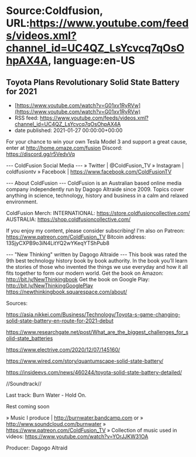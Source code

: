 # Source:Coldfusion, URL:https://www.youtube.com/feeds/videos.xml?channel_id=UC4QZ_LsYcvcq7qOsOhpAX4A, language:en-US

## Toyota Plans Revolutionary Solid State Battery for 2021
 - [https://www.youtube.com/watch?v=G01xv1RyRVw](https://www.youtube.com/watch?v=G01xv1RyRVw)
 - RSS feed: https://www.youtube.com/feeds/videos.xml?channel_id=UC4QZ_LsYcvcq7qOsOhpAX4A
 - date published: 2021-01-27 00:00:00+00:00

For your chance to win your own Tesla Model 3 and support a great cause, enter at http://home.omaze.com/fusion
Discord: https://discord.gg/r5VedvVq

--- ColdFusion Social Media ---
» Twitter | @ColdFusion_TV
» Instagram | coldfusiontv
» Facebook | https://www.facebook.com/ColdFusionTV

--- About ColdFusion ---
ColdFusion is an Australian based online media company independently run by Dagogo Altraide since 2009. Topics cover anything in science, technology, history and business in a calm and relaxed environment. 

ColdFusion Merch:
INTERNATIONAL: https://store.coldfusioncollective.com/
AUSTRALIA: https://shop.coldfusioncollective.com/

If you enjoy my content, please consider subscribing!
I'm also on Patreon: https://www.patreon.com/ColdFusion_TV
Bitcoin address: 13SjyCXPB9o3iN4LitYQ2wYKeqYTShPub8

--- "New Thinking" written by Dagogo Altraide ---
This book was rated the 9th best technology history book by book authority.
In the book you’ll learn the stories of those who invented the things we use everyday and how it all fits together to form our modern world.
Get the book on Amazon: http://bit.ly/NewThinkingbook
Get the book on Google Play: http://bit.ly/NewThinkingGooglePlay
https://newthinkingbook.squarespace.com/about/

Sources:

https://asia.nikkei.com/Business/Technology/Toyota-s-game-changing-solid-state-battery-en-route-for-2021-debut

https://www.researchgate.net/post/What_are_the_biggest_challenges_for_solid-state_batteries

https://www.electrive.com/2020/12/07/145160/

https://www.wired.com/story/quantumscape-solid-state-battery/

https://insideevs.com/news/460244/toyota-solid-state-battery-detailed/


//Soundtrack//

Last track: Burn Water - Hold On. 

Rest coming soon

» Music I produce | http://burnwater.bandcamp.com or 
» http://www.soundcloud.com/burnwater
» https://www.patreon.com/ColdFusion_TV
» Collection of music used in videos: https://www.youtube.com/watch?v=YOrJJKW31OA

Producer: Dagogo Altraid

